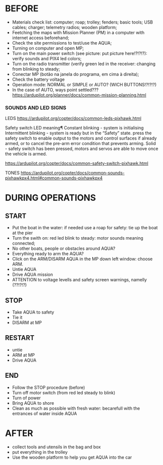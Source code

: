 # BEFORE

- Materials check list: computer; roap; trolley; fenders; basic tools; USB cables; charger; telemetry radios; wooden platform;
- Feetching the maps with Mission Planner (PM) in a computer with internet access beforehand;
- Check the site permissions to test/use the AQUA;
- Turning on computer and open MP;
- Turn on the main power switch (see picture: put picture here!?!?!?): verify sounds and PIX4 led colors;
- Turn on the radio transmitter (verify green led in the receiver: changing from blinking to steady;
- Conectar MP (botão na janela do programa, em cima à direita);
- Check the battery voltage
- Operation mode: NORMAL or SIMPLE or AUTO? (WICH BUTTONS!?!?!?)
- In the case of AUTO, ways point settled??? https://ardupilot.org/planner/docs/common-mission-planning.html

### SOUNDS AND LED SIGNS

LEDS
https://ardupilot.org/copter/docs/common-leds-pixhawk.html

Safety switch LED meaning¶
Constant blinking - system is initialising
Intermittent blinking - system is ready but in the “Safety” state. press the safety switch to enable output to the motors and control surfaces if already armed, or to cancel the pre-arm error condition that prevents arming.
Solid - safety switch has been pressed, motors and servos are able to move once the vehicle is armed.

https://ardupilot.org/copter/docs/common-safety-switch-pixhawk.html


TONES
https://ardupilot.org/copter/docs/common-sounds-pixhawkpx4.html#common-sounds-pixhawkpx4

# DURING OPERATIONS

## START
- Put the boat in the water: if needed use a roap for safety: tie up the boat at the pier
- Turn the swith on: red led blink to steady: motor sounds meaning connected;
- No other boats, people or obstacles around AQUA?
- Everything ready to arm the AQUA?
- Click on the ARM/DISARM AQUA in the MP down left window: choose ARM.
- Untie AQUA
- Drive AQUA mission
- ATTENTION to voltage levells and safety screen warnings, namelly (??!?!?)

## STOP

- Take AQUA to safety
- Tie it
- DISARM at MP

## RESTART

- untie
- ARM at MP
- Drive AQUA

## END

- Follow the STOP procedure (before)
- Turn off motor switch (from red led steady to blink)
- Turn of power
- Bring AQUA to shore
- Clean as much as possible with fresh water: becarefull with the entrances of water inside AQUA

# AFTER

- collect tools and utensils in the bag and box
- put everything in the trolley
- Use the wooden platform to help you get AQUA into the car
